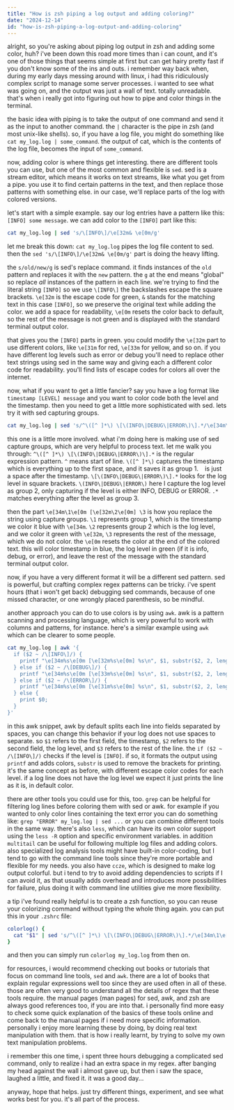 ```yaml
---
title: "How is zsh piping a log output and adding coloring?"
date: "2024-12-14"
id: "how-is-zsh-piping-a-log-output-and-adding-coloring"
---
```


alright, so you're asking about piping log output in zsh and adding some color, huh? i've been down this road more times than i can count, and it's one of those things that seems simple at first but can get hairy pretty fast if you don't know some of the ins and outs. i remember way back when, during my early days messing around with linux, i had this ridiculously complex script to manage some server processes. i wanted to see what was going on, and the output was just a wall of text. totally unreadable. that's when i really got into figuring out how to pipe and color things in the terminal.

the basic idea with piping is to take the output of one command and send it as the input to another command. the `|` character is the pipe in zsh (and most unix-like shells). so, if you have a log file, you might do something like `cat my_log.log | some_command`. the output of cat, which is the contents of the log file, becomes the input of `some_command`.

now, adding color is where things get interesting. there are different tools you can use, but one of the most common and flexible is `sed`. sed is a stream editor, which means it works on text streams, like what you get from a pipe. you use it to find certain patterns in the text, and then replace those patterns with something else. in our case, we'll replace parts of the log with colored versions.

let's start with a simple example. say our log entries have a pattern like this: `[INFO] some message`. we can add color to the `[INFO]` part like this:

```zsh
cat my_log.log | sed 's/\[INFO\]/\e[32m& \e[0m/g'
```

let me break this down: `cat my_log.log` pipes the log file content to sed. then the `sed 's/\[INFO\]/\e[32m& \e[0m/g'` part is doing the heavy lifting.

the `s/old/new/g` is sed's replace command.  it finds instances of the `old` pattern and replaces it with the `new` pattern. the `g` at the end means "global" so replace *all* instances of the pattern in each line. we're trying to find the literal string `[INFO]` so we use `\[INFO\]` the backslashes escape the square brackets. `\e[32m` is the escape code for green, `&` stands for the matching text in this case `[INFO]`, so we preserve the original text while adding the color. we add a space for readability, `\e[0m` resets the color back to default, so the rest of the message is not green and is displayed with the standard terminal output color.

that gives you the `[INFO]` parts in green. you could modify the `\e[32m` part to use different colors, like `\e[31m` for red, `\e[33m` for yellow, and so on. if you have different log levels such as error or debug you'll need to replace other text strings using sed in the same way and giving each a different color code for readability. you'll find lists of escape codes for colors all over the internet.

now, what if you want to get a little fancier? say you have a log format like `timestamp [LEVEL] message` and you want to color code both the level and the timestamp. then you need to get a little more sophisticated with sed. lets try it with sed capturing groups.

```zsh
cat my_log.log | sed 's/^\([^ ]*\) \[\(INFO\|DEBUG\|ERROR\)\].*/\e[34m\1\e[0m [\e[32m\2\e[0m] \3/g'
```

this one is a little more involved. what i'm doing here is making use of sed capture groups, which are very helpful to process text. let me walk you through: `^\([^ ]*\) \[\(INFO\|DEBUG\|ERROR\)\].*` is the regular expression pattern. `^` means start of line. `\([^ ]*\)` captures the timestamp which is everything up to the first space, and it saves it as group 1. ` ` is just a space after the timestamp. `\[\(INFO\|DEBUG\|ERROR\)\].*` looks for the log level in square brackets. `\(INFO\|DEBUG\|ERROR\)` here I capture the log level as group 2, only capturing if the level is either INFO, DEBUG or ERROR. `.*` matches everything after the level as group 3.

then the part `\e[34m\1\e[0m [\e[32m\2\e[0m] \3` is how you replace the string using capture groups. `\1` represents group 1, which is the timestamp we color it blue with `\e[34m`. `\2` represents group 2 which is the log level, and we color it green with `\e[32m`, `\3` represents the rest of the message, which we do not color. the `\e[0m` resets the color at the end of the colored text. this will color timestamp in blue, the log level in green (if it is info, debug, or error), and leave the rest of the message with the standard terminal output color.

now, if you have a very different format it will be a different sed pattern. sed is powerful, but crafting complex regex patterns can be tricky. i've spent hours (that i won't get back) debugging sed commands, because of one missed character, or one wrongly placed parenthesis, so be mindful.

another approach you can do to use colors is by using `awk`. awk is a pattern scanning and processing language, which is very powerful to work with columns and patterns, for instance. here's a similar example using `awk` which can be clearer to some people.

```zsh
cat my_log.log | awk '{
  if ($2 ~ /\[INFO\]/) {
    printf "\e[34m%s\e[0m [\e[32m%s\e[0m] %s\n", $1, substr($2, 2, length($2)-2), $3;
  } else if ($2 ~ /\[DEBUG\]/) {
    printf "\e[34m%s\e[0m [\e[33m%s\e[0m] %s\n", $1, substr($2, 2, length($2)-2), $3;
  } else if ($2 ~ /\[ERROR\]/) {
    printf "\e[34m%s\e[0m [\e[31m%s\e[0m] %s\n", $1, substr($2, 2, length($2)-2), $3;
  } else {
    print $0;
  }
}'
```

in this awk snippet, awk by default splits each line into fields separated by spaces, you can change this behavior if your log does not use spaces to separate. so `$1` refers to the first field, the timestamp, `$2` refers to the second field, the log level, and `$3` refers to the rest of the line. the `if ($2 ~ /\[INFO\]/)` checks if the level is `[INFO]`. if so, it formats the output using `printf` and adds colors, `substr` is used to remove the brackets for printing. it's the same concept as before, with different escape color codes for each level. if a log line does not have the log level we expect it just prints the line as it is, in default color.

there are other tools you could use for this, too. `grep` can be helpful for filtering log lines before coloring them with sed or awk. for example if you wanted to only color lines containing the text error you can do something like: `grep "ERROR" my_log.log | sed ...` or you can combine different tools in the same way. there's also `less`, which can have its own color support using the `less -R` option and specific environment variables. in addition `multitail` can be useful for following multiple log files and adding colors. also specialized log analysis tools might have built-in color-coding, but I tend to go with the command line tools since they're more portable and flexible for my needs. you also have `ccze`, which is designed to make log output colorful. but i tend to try to avoid adding dependencies to scripts if I can avoid it, as that usually adds overhead and introduces more possibilities for failure, plus doing it with command line utilities give me more flexibility.

a tip i've found really helpful is to create a zsh function, so you can reuse your colorizing command without typing the whole thing again. you can put this in your `.zshrc` file:

```zsh
colorlog() {
  cat "$1" | sed 's/^\([^ ]*\) \[\(INFO\|DEBUG\|ERROR\)\].*/\e[34m\1\e[0m [\e[32m\2\e[0m] \3/g'
}
```

and then you can simply run `colorlog my_log.log` from then on.

for resources, i would recommend checking out books or tutorials that focus on command line tools, `sed` and `awk`. there are a lot of books that explain regular expressions well too since they are used often in all of these. those are often very good to understand all the details of regex that these tools require. the manual pages (man pages) for sed, awk, and zsh are always good references too, if you are into that. i personally find more easy to check some quick explanation of the basics of these tools online and come back to the manual pages if i need more specific information. personally i enjoy more learning these by doing, by doing real text manipulation with them. that is how i really learnt, by trying to solve my own text manipulation problems.

i remember this one time, i spent three hours debugging a complicated sed command, only to realize i had an extra space in my regex. after banging my head against the wall i almost gave up, but then i saw the space, laughed a little, and fixed it. it was a good day...

anyway, hope that helps. just try different things, experiment, and see what works best for you. it's all part of the process.
